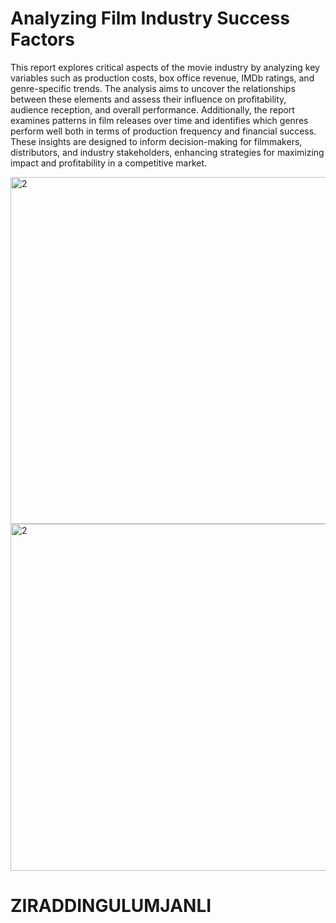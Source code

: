 # Analyzing Film Industry Success Factors

This report explores critical aspects of the movie industry by analyzing key variables such as production costs, box office revenue, IMDb ratings, and genre-specific trends. The analysis aims to uncover the relationships between these elements and assess their influence on profitability, audience reception, and overall performance. Additionally, the report examines patterns in film releases over time and identifies which genres perform well both in terms of production frequency and financial success. These insights are designed to inform decision-making for filmmakers, distributors, and industry stakeholders, enhancing strategies for maximizing impact and profitability in a competitive market.


<img width="555" alt="2" src="https://github.com/user-attachments/assets/9d8efe87-4777-4fad-a829-c0addbf9449c">

<img width="555" alt="2" src="https://github.com/user-attachments/assets/909a9b3d-0ea1-4caf-ac22-58f28d14185f">

# ZIRADDINGULUMJANLI
